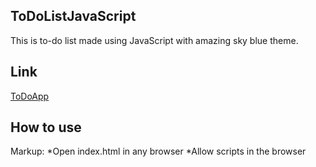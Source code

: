 ## ToDoListJavaScript
This is to-do list made using JavaScript with amazing sky blue theme.

## Link
[ToDoApp](https://todojavascript.netlify.app/)

## How to use
Markup: *Open index.html in any browser
        *Allow scripts in the browser
